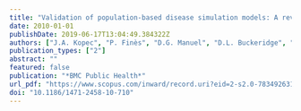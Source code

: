 ```yaml
---
title: "Validation of population-based disease simulation models: A review of concepts and methods"
date: 2010-01-01
publishDate: 2019-06-17T13:04:49.384322Z
authors: ["J.A. Kopec", "P. Finès", "D.G. Manuel", "D.L. Buckeridge", "W.M. Flanagan", "J. Oderkirk", "M. Abrahamowicz", "S. Harper", "B. Sharif", "A. Okhmatovskaia", "E.C. Sayre", "M.M. Rahman", "M.C. Wolfson"]
publication_types: ["2"]
abstract: ""
featured: false
publication: "*BMC Public Health*"
url_pdf: "https://www.scopus.com/inward/record.uri?eid=2-s2.0-78349263129&doi=10.1186%2f1471-2458-10-710&partnerID=40&md5=fcea31af78631375d5ce07f5d5d16e8a"
doi: "10.1186/1471-2458-10-710"
---
```



